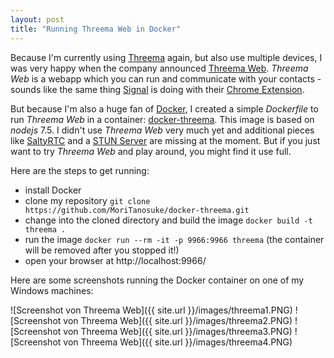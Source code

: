```yaml
---
layout: post
title: "Running Threema Web in Docker"
---
```

Because I'm currently using [Threema][0] again, but also use multiple devices, I was very happy when the company announced [Threema Web][1]. *Threema Web* is a webapp which you can run and communicate with your contacts - sounds like the same thing [Signal][2] is doing with their [Chrome Extension][3].

But because I'm also a huge fan of [Docker][4], I created a simple *Dockerfile* to run *Threema Web* in a container: [docker-threema][5]. This image is based on *nodejs* 7.5. I didn't use *Threema Web* very much yet and additional pieces like [SaltyRTC][6] and a [STUN Server][7] are missing at the moment. But if you just want to try *Threema Web* and play around, you might find it use full.

Here are the steps to get running:

  * install Docker
  * clone my repository `git clone https://github.com/MoriTanosuke/docker-threema.git`
  * change into the cloned directory and build the image `docker build -t threema .`
  * run the image `docker run --rm -it -p 9966:9966 threema` (the container will be removed after you stopped it!)
  * open your browser at http://localhost:9966/

Here are some screenshots running the Docker container on one of my Windows machines:

![Screenshot von Threema Web]({{ site.url }}/images/threema1.PNG)
![Screenshot von Threema Web]({{ site.url }}/images/threema2.PNG)
![Screenshot von Threema Web]({{ site.url }}/images/threema3.PNG)
![Screenshot von Threema Web]({{ site.url }}/images/threema4.PNG)


[0]: https://threema.ch/
[1]: https://threema.ch/de/blog/posts/threema-web-ist-da
[2]: https://play.google.com/store/apps/details?id=org.thoughtcrime.securesms&hl=de
[3]: https://whispersystems.org/blog/signal-desktop/
[4]: https://www.docker.com/
[5]: https://hub.docker.com/r/moritanosuke/docker-threema/
[6]: https://saltyrtc.org/
[7]: https://en.wikipedia.org/wiki/STUN
